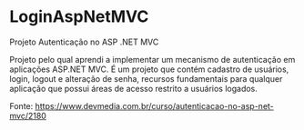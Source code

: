 # LoginAspNetMVC
Projeto Autenticação no ASP .NET MVC

Projeto pelo qual aprendi a implementar um mecanismo de autenticação em aplicações ASP.NET MVC. É um projeto que contém cadastro de usuários, login, logout e alteração de senha, recursos fundamentais para qualquer aplicação que possui áreas de acesso restrito a usuários logados.

Fonte: https://www.devmedia.com.br/curso/autenticacao-no-asp-net-mvc/2180

